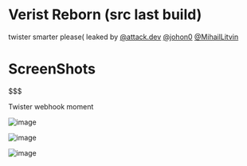 # Verist Reborn (src last build)
twister smarter please(
leaked by 
[@attack.dev](https://github.com/attackd3v)
[@johon0](https://github.com/JohON0)
[@MihailLitvin](https://github.com/MihailLitvin)

# ScreenShots

$$$$$$$

Twister webhook moment$$$$

![image](https://github.com/user-attachments/assets/46d11ac0-32db-490b-8776-9565fc057ef4)

![image](https://github.com/user-attachments/assets/80d337fa-4f5c-426a-bed4-9ae338525f79)

![image](https://github.com/user-attachments/assets/e30fb0b2-e5de-4016-90fd-0d2f6006d36c)

